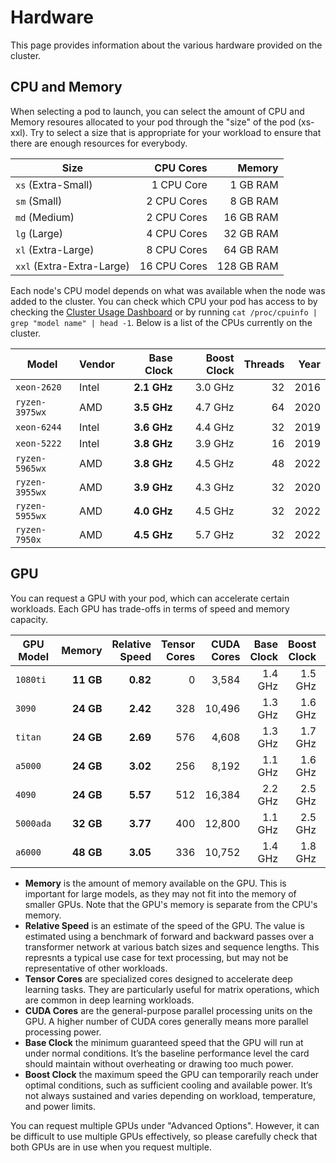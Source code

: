 # Hardware

This page provides information about the various hardware provided on the cluster.

## CPU and Memory

When selecting a pod to launch, you can select the amount of CPU and Memory resoures allocated to your pod through
the "size" of the pod (xs-xxl). Try to select a size that is appropriate for your workload to ensure that there
are enough resources for everybody.

| Size                      | CPU Cores    | Memory     |
|---------------------------|-------------:|-----------:|
| `xs` (Extra-Small)        |  1 CPU Core  |   1 GB RAM |
| `sm` (Small)              |  2 CPU Cores |   8 GB RAM |
| `md` (Medium)             |  2 CPU Cores |  16 GB RAM |
| `lg` (Large)              |  4 CPU Cores |  32 GB RAM |
| `xl` (Extra-Large)        |  8 CPU Cores |  64 GB RAM |
| `xxl` (Extra-Extra-Large) | 16 CPU Cores | 128 GB RAM |


Each node's CPU model depends on what was available when the node was added to the cluster. You can check which
CPU your pod has access to by checking the [Cluster Usage Dashboard](http://usage.apps.os.dcs.gla.ac.uk/) or by running
`cat /proc/cpuinfo | grep "model name" | head -1`. Below is a list of the CPUs currently on the cluster.

| Model          | Vendor | Base Clock  | Boost Clock | Threads | Year |
|----------------|--------|------------:|------------:|--------:|-----:|
| `xeon-2620`    | Intel  | **2.1 GHz** |     3.0 GHz |      32 | 2016 |
| `ryzen-3975wx` | AMD    | **3.5 GHz** |     4.7 GHz |      64 | 2020 |
| `xeon-6244`    | Intel  | **3.6 GHz** |     4.4 GHz |      32 | 2019 |
| `xeon-5222`    | Intel  | **3.8 GHz** |     3.9 GHz |      16 | 2019 |
| `ryzen-5965wx` | AMD    | **3.8 GHz** |     4.5 GHz |      48 | 2022 |
| `ryzen-3955wx` | AMD    | **3.9 GHz** |     4.3 GHz |      32 | 2020 |
| `ryzen-5955wx` | AMD    | **4.0 GHz** |     4.5 GHz |      32 | 2022 |
| `ryzen-7950x`  | AMD    | **4.5 GHz** |     5.7 GHz |      32 | 2022 |

## GPU

You can request a GPU with your pod, which can accelerate certain workloads. Each GPU has trade-offs
in terms of speed and memory capacity.

| GPU Model |    Memory | Relative Speed | Tensor Cores | CUDA Cores | Base Clock | Boost Clock | Year |
|-----------|----------:|---------------:|-------------:|-----------:|-----------:|------------:|-----:|
| `1080ti`  | **11 GB** |       **0.82** |            0 |      3,584 |    1.4 GHz |     1.5 GHz | 2017 |
| `3090`    | **24 GB** |       **2.42** |          328 |     10,496 |    1.3 GHz |     1.6 GHz | 2020 |
| `titan`   | **24 GB** |       **2.69** |          576 |      4,608 |    1.3 GHz |     1.7 GHz | 2018 |
| `a5000`   | **24 GB** |       **3.02** |          256 |      8,192 |    1.1 GHz |     1.6 GHz | 2021 |
| `4090`    | **24 GB** |       **5.57** |          512 |     16,384 |    2.2 GHz |     2.5 GHz | 2022 |
| `5000ada` | **32 GB** |       **3.77** |          400 |     12,800 |    1.1 GHz |     2.5 GHz | 2023 |
| `a6000`   | **48 GB** |       **3.05** |          336 |     10,752 |    1.4 GHz |     1.8 GHz | 2020 |

<!--
| `2080ti`  | **11 GB** |       **?.??** |          544 |      4,352 |   1350 MHz |    1545 MHz | 2018 |
| `5090`    | **32 GB** |       **?.??** |          512 |     16,384 |   2010 MHz |    2410 MHz | 2025 |
| `6000bw`  | **96 GB** |       **?.??** |          752 |     24,064 |   1590 MHz |    2617 MHz | 2025 |
-->

 - **Memory** is the amount of memory available on the GPU. This is important for large models, as
   they may not fit into the memory of smaller GPUs. Note that the GPU's memory is separate from the
   CPU's memory.
 - **Relative Speed** is an estimate of the speed of the GPU. The value is estimated using a benchmark
   of forward and backward passes over a transformer network at various batch sizes and sequence lengths.
   This represnts a typical use case for text processing, but may not be representative of other workloads.
 - **Tensor Cores** are specialized cores designed to accelerate deep learning tasks. They are particularly
   useful for matrix operations, which are common in deep learning workloads.
 - **CUDA Cores** are the general-purpose parallel processing units on the GPU. A higher number of
   CUDA cores generally means more parallel processing power.
 - **Base Clock** the minimum guaranteed speed that the GPU will run at under normal conditions. It’s the
   baseline performance level the card should maintain without overheating or drawing too much power.
 - **Boost Clock** the maximum speed the GPU can temporarily reach under optimal conditions, such as
   sufficient cooling and available power. It’s not always sustained and varies depending on workload,
   temperature, and power limits.

You can request multiple GPUs under "Advanced Options". However, it can be difficult to use multiple
GPUs effectively, so please carefully check that both GPUs are in use when you request multiple.

<!--
Relative speeds using <https://github.com/seanmacavaney/gpu-benchmark>

1080ti
    Pod : shy-butterfly-52
    Timestamp : 2025-05-06T13:39:30.384809
    Pytorch version : 2.5.1+cu124
    CUDA version : 12.4
    Transformers version : 4.47.1
    GPU : NVIDIA GeForce GTX 1080 Ti
    0.82

3090
    Pod : joyous-snake-29
    Timestamp : 2025-05-06T13:40:02.352003
    Pytorch version : 2.5.1+cu124
    CUDA version : 12.4
    Transformers version : 4.47.1
    GPU : NVIDIA GeForce RTX 3090
    2.42

titan
    Pod : good-jaguar-21
    Timestamp : 2025-05-06T13:39:44.452430
    Pytorch version : 2.5.1+cu124
    CUDA version : 12.4
    Transformers version : 4.47.1
    GPU : NVIDIA TITAN RTX
    2.69

4090
    Pod : nutty-bat-19
    Timestamp : 2025-05-06T14:00:50.318387
    Pytorch version : 2.5.1+cu124
    CUDA version : 12.4
    Transformers version : 4.47.1
    GPU : NVIDIA GeForce RTX 4090
    5.57

5000ada
    Pod : annoying-goat-10
    Timestamp : 2025-05-06T16:46:56.506455
    Pytorch version : 2.5.1+cu124
    CUDA version : 12.4
    Transformers version : 4.47.1
    GPU : NVIDIA RTX 5000 Ada Generation
    3.77

a6000
    Pod : mysterious-frog-79
    Timestamp : 2025-05-07T04:41:00.165299
    Pytorch version : 2.5.1+cu124
    CUDA version : 12.4
    Transformers version : 4.47.1
    GPU : NVIDIA RTX A6000
    3.05

a5000
    Pod : talented-hawk-22
    Timestamp : 2025-05-09T15:35:06.434332
    Pytorch version : 2.5.1+cu124
    CUDA version : 12.4
    Transformers version : 4.47.1
    GPU : NVIDIA RTX A5000
    3.02
-->
